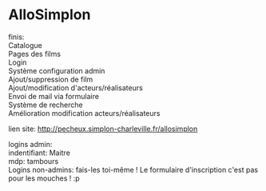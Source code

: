# AlloSimplon

finis:<br/>
Catalogue<br/>
Pages des films<br/>
Login<br/>Système configuration admin<br/>
Ajout/suppression de film<br/>
Ajout/modification d'acteurs/réalisateurs<br/>
Envoi de mail via formulaire<br/>
Système de recherche<br/>
Amélioration modification acteurs/réalisateurs<br/>

lien site: http://pecheux.simplon-charleville.fr/allosimplon<br/>

logins admin:<br/>
indentifiant: Maitre<br/>
mdp: tambours<br/>
Logins non-admins: fais-les toi-même ! Le formulaire d'inscription c'est pas pour les mouches ! :p<br/>

